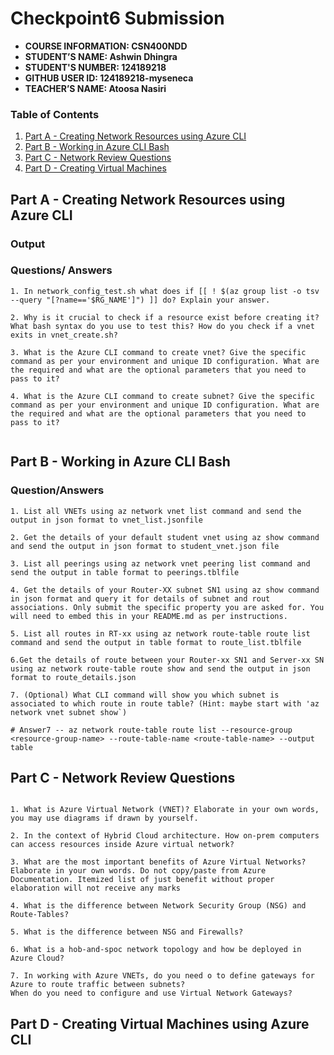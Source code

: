 # Checkpoint6 Submission

- **COURSE INFORMATION: CSN400NDD**
- **STUDENT’S NAME: Ashwin Dhingra**
- **STUDENT'S NUMBER: 124189218**
- **GITHUB USER ID: 124189218-myseneca**
- **TEACHER’S NAME: Atoosa Nasiri**

### Table of Contents

1. [Part A - Creating Network Resources using Azure CLI](&Part-A---Creating-Network-Resources-using-Azure-CLI)
2. [Part B - Working in Azure CLI Bash](#Part-B---Working-in-Azure-CLI-Bash)
3. [Part C - Network Review Questions](#Part-C---Network-Review-Questions)
4. [Part D - Creating Virtual Machines](#Part-D---Creating-Virtual-Machines)


## Part A - Creating Network Resources using Azure CLI

### Output 

### Questions/ Answers
```
1. In network_config_test.sh what does if [[ ! $(az group list -o tsv --query "[?name=='$RG_NAME']") ]] do? Explain your answer.

2. Why is it crucial to check if a resource exist before creating it? What bash syntax do you use to test this? How do you check if a vnet exits in vnet_create.sh?

3. What is the Azure CLI command to create vnet? Give the specific command as per your environment and unique ID configuration. What are the required and what are the optional parameters that you need to pass to it?

4. What is the Azure CLI command to create subnet? Give the specific command as per your environment and unique ID configuration. What are the required and what are the optional parameters that you need to pass to it?


```


## Part B - Working in Azure CLI Bash

### Question/Answers
```
1. List all VNETs using az network vnet list command and send the output in json format to vnet_list.jsonfile

2. Get the details of your default student vnet using az show command and send the output in json format to student_vnet.json file

3. List all peerings using az network vnet peering list command and send the output in table format to peerings.tblfile

4. Get the details of your Router-XX subnet SN1 using az show command in json format and query it for details of subnet and rout associations. Only submit the specific property you are asked for. You will need to embed this in your README.md as per instructions.

5. List all routes in RT-xx using az network route-table route list command and send the output in table format to route_list.tblfile

6.Get the details of route between your Router-xx SN1 and Server-xx SN using az network route-table route show and send the output in json format to route_details.json

7. (Optional) What CLI command will show you which subnet is associated to which route in route table? (Hint: maybe start with 'az network vnet subnet show`)

# Answer7 -- az network route-table route list --resource-group <resource-group-name> --route-table-name <route-table-name> --output table

```

## Part C - Network Review Questions

```

1. What is Azure Virtual Network (VNET)? Elaborate in your own words, you may use diagrams if drawn by yourself.

2. In the context of Hybrid Cloud architecture. How on-prem computers can access resources inside Azure virtual network?

3. What are the most important benefits of Azure Virtual Networks? Elaborate in your own words. Do not copy/paste from Azure Documentation. Itemized list of just benefit without proper elaboration will not receive any marks

4. What is the difference between Network Security Group (NSG) and Route-Tables?

5. What is the difference between NSG and Firewalls?

6. What is a hob-and-spoc network topology and how be deployed in Azure Cloud?

7. In working with Azure VNETs, do you need o to define gateways for Azure to route traffic between subnets?
When do you need to configure and use Virtual Network Gateways?

```

## Part D - Creating Virtual Machines using Azure CLI